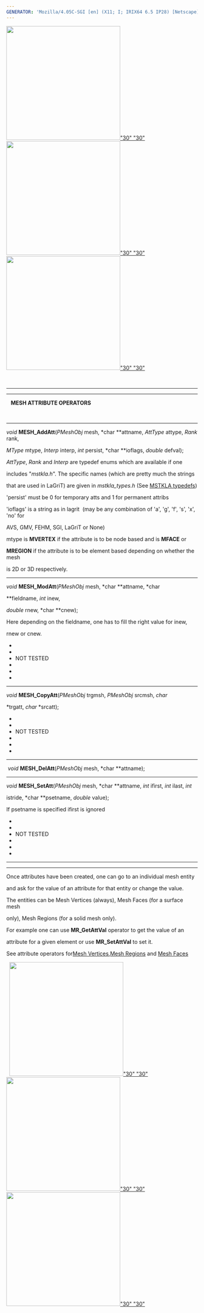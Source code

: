 ```yaml
---
GENERATOR: 'Mozilla/4.05C-SGI [en] (X11; I; IRIX64 6.5 IP28) [Netscape]'
---
```

[<img height="300" width="300" src="../images/arrow2.gif">"30"
"30"](mstkla.md#MESH%20VERTEX:) [<img height="300" width="300" src="../images/arrow3.gif">"30"
"30"](MeshEdge.md) [<img height="300" width="300" src="../images/arrow4.gif">"30"
"30"](GenRegion.md)

 

------------------------------------------------------------------------

------------------------------------------------------------------------

   **MESH ATTRIBUTE OPERATORS**

 

------------------------------------------------------------------------

*void* **MESH\_AddAtt**(*PMeshObj* mesh, *char 
**attname, *AttType*
attype, *Rank* rank,

*MType* mtype, *Interp* interp, *int* persist, *char 
**ioflags,
*double* defval);

*AttType*, *Rank* and *Interp* are typedef enums which are available if
one

includes "*mstkla.h*". The specific names (which are pretty much the
strings

that are used in LaGriT) are given in *mstkla\_types.h* (See [MSTKLA
typedefs](prelim.md))

'persist' must be 0 for temporary atts and 1 for permanent attribs

'ioflags' is a string as in lagrit  (may be any combination of 'a', 'g',
'f', 's', 'x', 'no' for

AVS, GMV, FEHM, SGI, LaGriT or None)

mtype is **MVERTEX** if the attribute is to be node based and is
**MFACE** or

**MREGION** if the attribute is to be element based depending on whether
the mesh

is 2D or 3D respectively.

------------------------------------------------------------------------

*void* **MESH\_ModAtt**(*PMeshObj* mesh, *char 
**attname, *char

**fieldname, *int* inew,

*double* rnew, *char 
**cnew);

Here depending on the fieldname, one has to fill the right value for
inew,

rnew or cnew.

*
*
* NOT TESTED 
*
*
*

------------------------------------------------------------------------

*void* **MESH\_CopyAtt**(*PMeshObj* trgmsh, *PMeshObj* srcmsh, *char*

*trgatt, *char* 
*srcatt);

*
*
* NOT TESTED 
*
*
*

------------------------------------------------------------------------

 *void* **MESH\_DelAtt**(*PMeshObj* mesh, *char 
**attname);

------------------------------------------------------------------------

*void* **MESH\_SetAtt**(*PMeshObj* mesh, *char 
**attname, *int* ifirst,
*int* ilast, *int*

istride, *char 
**psetname, *double* value);

If psetname is specified ifirst is ignored

*
*
* NOT TESTED 
*
*
*

------------------------------------------------------------------------


------------------------------------------------------------------------

Once attributes have been created, one can go to an individual mesh
entity

and ask for the value of an attribute for that entity or change the
value.

The entities can be Mesh Vertices (always), Mesh Faces (for a surface
mesh

only), Mesh Regions (for a solid mesh only).

For example one can use **MR\_GetAttVal** operator to get the value of
an

attribute for a given element or use **MR\_SetAttVal** to set it.

See attribute operators for[Mesh Vertices](MeshVertex.md#MV-Attribs),[Mesh Regions](MeshRegion.md#MR-Attribs) and [Mesh
Faces](MeshFace.md#MF-Attribs)

 
[<img height="300" width="300" src="../images/arrow2.gif">"30"
"30"](mstkla.md#MESH%20VERTEX:) [<img height="300" width="300" src="../images/arrow3.gif">"30"
"30"](MeshEdge.md) [<img height="300" width="300" src="../images/arrow4.gif">"30"
"30"](GenRegion.md)
